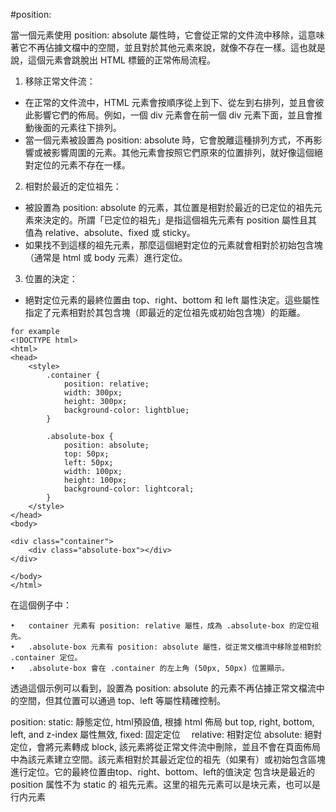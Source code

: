 #position:

當一個元素使用 position: absolute 屬性時，它會從正常的文件流中移除，這意味著它不再佔據文檔中的空間，並且對於其他元素來說，就像不存在一樣。這也就是說，這個元素會跳脫出 HTML 標籤的正常佈局流程。

1. 移除正常文件流：
  * 在正常的文件流中，HTML 元素會按順序從上到下、從左到右排列，並且會彼此影響它們的佈局。例如，一個 div 元素會在前一個 div 元素下面，並且會推動後面的元素往下排列。
  * 當一個元素被設置為 position: absolute 時，它會脫離這種排列方式，不再影響或被影響周圍的元素。其他元素會按照它們原來的位置排列，就好像這個絕對定位的元素不存在一樣。
2. 相對於最近的定位祖先：
  * 被設置為 position: absolute 的元素，其位置是相對於最近的已定位的祖先元素來決定的。所謂「已定位的祖先」是指這個祖先元素有 position 屬性且其值為 relative、absolute、fixed 或 sticky。
  * 如果找不到這樣的祖先元素，那麼這個絕對定位的元素就會相對於初始包含塊（通常是 html 或 body 元素）進行定位。

3. 位置的決定：
  * 絕對定位元素的最終位置由 top、right、bottom 和 left 屬性決定。這些屬性指定了元素相對於其包含塊（即最近的定位祖先或初始包含塊）的距離。
 
~~~
for example
<!DOCTYPE html>
<html>
<head>
    <style>
        .container {
            position: relative;
            width: 300px;
            height: 300px;
            background-color: lightblue;
        }

        .absolute-box {
            position: absolute;
            top: 50px;
            left: 50px;
            width: 100px;
            height: 100px;
            background-color: lightcoral;
        }
    </style>
</head>
<body>

<div class="container">
    <div class="absolute-box"></div>
</div>

</body>
</html>
~~~
在這個例子中：

	•	container 元素有 position: relative 屬性，成為 .absolute-box 的定位祖先。
	•	.absolute-box 元素有 position: absolute 屬性，從正常文檔流中移除並相對於 .container 定位。
	•	.absolute-box 會在 .container 的左上角 (50px, 50px) 位置顯示。

透過這個示例可以看到，設置為 position: absolute 的元素不再佔據正常文檔流中的空間，但其位置可以通過 top、left 等屬性精確控制。

position:
static: 靜態定位, html預設值, 根據 html 佈局 but top, right, bottom, left, and z-index 屬性無效,
fixed: 固定定位　
relative: 相對定位
absolute: 絕對定位，會將元素轉成 block, 該元素將從正常文件流中刪除，並且不會在頁面佈局中為該元素建立空間。該元素相對於其最近定位的祖先（如果有）或初始包含區塊進行定位。它的最終位置由top、right、bottom、left的值決定
包含块是最近的 position 属性不为 static 的 祖先元素。这里的祖先元素可以是块元素，也可以是行内元素